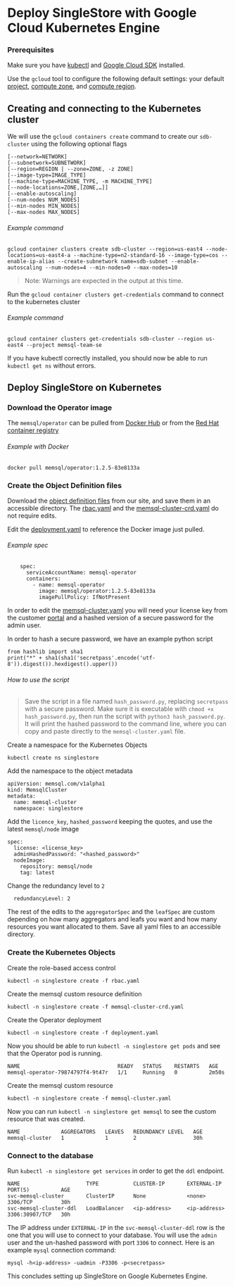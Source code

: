 # Deploy SingleStore with Google Cloud Kubernetes Engine

### Prerequisites 

Make sure you have [kubectl](https://kubernetes.io/docs/tasks/tools/) and [Google Cloud SDK](https://cloud.google.com/sdk/docs/install) installed.

Use the `gcloud` tool to configure the following default settings: your default [project](https://cloud.google.com/resource-manager/docs/creating-managing-projects?visit_id=637775161629210129-1131801549&rd=1#identifying_projects), [compute zone](https://cloud.google.com/compute/docs/regions-zones#available), and [compute region](https://cloud.google.com/compute/docs/regions-zones#available).

## Creating and connecting to the Kubernetes cluster

We will use the `gcloud containers create` command to create our `sdb-cluster` using the following optional flags

    [--network=NETWORK]
    [--subnetwork=SUBNETWORK]
    [--region=REGION | --zone=ZONE, -z ZONE] 
    [--image-type=IMAGE_TYPE] 
    [--machine-type=MACHINE_TYPE, -m MACHINE_TYPE] 
    [--node-locations=ZONE,[ZONE,…]] 
    [--enable-autoscaling]
    [--num-nodes NUM_NODES]
    [--min-nodes MIN_NODES]
    [--max-nodes MAX_NODES]

###### Example command
```
gcloud container clusters create sdb-cluster --region=us-east4 --node-locations=us-east4-a --machine-type=n2-standard-16 --image-type=cos --enable-ip-alias --create-subnetwork name=sdb-subnet --enable-autoscaling --num-nodes=4 --min-nodes=0 --max-nodes=10
```
> Note: Warnings are expected in the output at this time.

Run the `gcloud container clusters get-credentials` command to connect to the kubernetes cluster

###### Example command
```
gcloud container clusters get-credentials sdb-cluster --region us-east4 --project memsql-team-se
```
If you have kubectl correctly installed, you should now be able to run `kubectl get ns` without errors.

## Deploy SingleStore on Kubernetes

### Download the Operator image

The `memsql/operator` can be pulled from [Docker Hub](https://hub.docker.com/r/memsql/operator/tags) or from the [Red Hat container registry](https://docs.singlestore.com/db/v7.6/en/deploy/kubernetes/download-the-memsql-operator.html)

###### Example with Docker
```
docker pull memsql/operator:1.2.5-83e8133a
```

### Create the Object Definition files

Download the [object definition files](https://docs.singlestore.com/db/v7.6/en/deploy/kubernetes/create-the-object-definition-files.html) from our site, and save them in an accessible directory. The [rbac.yaml](https://docs.singlestore.com/db/v7.6/en/deploy/kubernetes/create-the-object-definition-files/rbac-yaml.html) and the [memsql-cluster-crd.yaml](https://docs.singlestore.com/db/v7.6/en/deploy/kubernetes/create-the-object-definition-files/memsql-cluster-crd-yaml.html) do not require edits.

Edit the [deployment.yaml](https://docs.singlestore.com/db/v7.6/en/deploy/kubernetes/create-the-object-definition-files/deployment-yaml.html) to reference the Docker image just pulled.

###### Example spec
```
    spec:
      serviceAccountName: memsql-operator
      containers:
        - name: memsql-operator
          image: memsql/operator:1.2.5-83e8133a
          imagePullPolicy: IfNotPresent
```

In order to edit the [memsql-cluster.yaml](https://docs.singlestore.com/db/v7.6/en/deploy/kubernetes/create-the-object-definition-files/memsql-cluster-yaml.html) you will need your license key from the customer [portal](https://auth.singlestore.com/auth/realms/memsql/protocol/openid-connect/auth?client_id=customer-portal-login&redirect_uri=https%3A%2F%2Fportal.singlestore.com%2F&state=0e422fe0-0db1-45d3-a27d-e9b27c64cd82&response_mode=fragment&response_type=code&scope=openid&nonce=4022881b-27c3-406a-b0e0-ba83cd5d9985) and a hashed version of a secure password for the admin user. 

In order to hash a secure password, we have an example python script
```
from hashlib import sha1
print("*" + sha1(sha1('secretpass'.encode('utf-8')).digest()).hexdigest().upper())
```
###### How to use the script
> Save the script in a file named `hash_password.py`, replacing `secretpass` with a secure password. Make sure it is executable with `chmod +x hash_password.py`, then run the script with `python3 hash_password.py`. It will print the hashed password to the command line, where you can copy and paste directly to the `memsql-cluster.yaml` file.

Create a namespace for the Kubernetes Objects
```
kubectl create ns singlestore
```
Add the namespace to the object metadata
```
apiVersion: memsql.com/v1alpha1
kind: MemsqlCluster
metadata:
  name: memsql-cluster
  namespace: singlestore
```
Add the `licence_key`, `hashed_password` keeping the quotes, and use the latest `memsql/node` image
```
spec:
  license: <license_key>
  adminHashedPassword: "<hashed_password>"
  nodeImage:
    repository: memsql/node
    tag: latest
```
Change the redundancy level to `2`
```
  redundancyLevel: 2
```
The rest of the edits to the `aggregatorSpec` and the `leafSpec` are custom depending on how many aggregators and leafs you want and how many resources you want allocated to them. Save all yaml files to an accessible directory.

### Create the Kubernetes Objects

Create the role-based access control
```
kubectl -n singlestore create -f rbac.yaml
```
Create the memsql custom resource definition
```
kubectl -n singlestore create -f memsql-cluster-crd.yaml
```
Create the Operator deployment
```
kubectl -n singlestore create -f deployment.yaml
```
Now you should be able to run `kubectl -n singlestore get pods` and see that the Operator pod is running.
```
NAME                               READY   STATUS    RESTARTS   AGE
memsql-operator-79874797f4-9t47r   1/1     Running   0          2m50s
```
Create the memsql custom resource
```
kubectl -n singlestore create -f memsql-cluster.yaml
```
Now you can run `kubectl -n singlestore get memsql` to see the custom resource that was created.
```
NAME             AGGREGATORS   LEAVES   REDUNDANCY LEVEL   AGE
memsql-cluster   1             1        2                  30h
```
### Connect to the database

Run `kubectl -n singlestore get services` in order to get the `ddl` endpoint.
```
NAME                     TYPE           CLUSTER-IP       EXTERNAL-IP     PORT(S)          AGE
svc-memsql-cluster       ClusterIP      None             <none>          3306/TCP         30h
svc-memsql-cluster-ddl   LoadBalancer   <ip-address>     <ip-address>    3306:30907/TCP   30h
```
The IP address under `EXTERNAL-IP` in the `svc-memsql-cluster-ddl` row is the one that you will use to connect to your database. You will use the `admin` user and the un-hashed password with port `3306` to connect. Here is an example `mysql` connection command:
```
mysql -h<ip-address> -uadmin -P3306 -p<secretpass>
```
This concludes setting up SingleStore on Google Kubernetes Engine.
